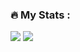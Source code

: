 
### :fire: My Stats :

<img src="https://github-readme-stats.vercel.app/api?username=navneethd8&show_icons=true&theme=radical&hide=issues,contribs"/>
<img src="https://github-readme-stats.vercel.app/api/top-langs/?username=navneethd8&layout=compact&theme=radical"/>
